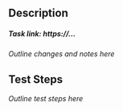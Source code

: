 ## Description

##### Task link: https://...

_Outline changes and notes here_

## Test Steps

_Outline test steps here_
